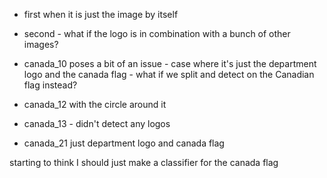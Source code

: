 - first when it is just the image by itself
- second - what if the logo is in combination with a bunch of other images?

- canada_10 poses a bit of an issue - case where it's just the department logo and the canada flag - what if we split and detect on the Canadian flag instead?
- canada_12 with the circle around it
- canada_13 - didn't detect any logos
- canada_21 just department logo and canada flag

starting to think I should just make a classifier for the canada flag
